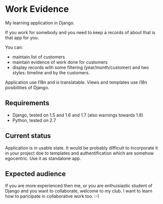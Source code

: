 Work Evidence
=========

My learning application in Django.

If you work for somebody and you need to keep a records of about that is that app for you.

You can:
* maintain list of customers
* maintain evidence of work done for customers
* display records with some filtering (year/month/customer) and two styles: timeline and by the customers.

Application use I18n and is translatable. Views and templates use i18n posibilities of Django.


Requirements
------------
* Django, tested on 1.5 and 1.6 and 1.7 (also warnings towards 1.8)
* Python, tested on 2.7

Current status
--------------

Application is in usable state. It would be probably difficult to incorporate it in your project doe to templates and authentification which are somehow egocentric. Use it as standalone app.


Expected audience
-----------------

If you are more experienced then me, or you are enthuisiastic student of Django and you want to collaborate, welcome to my club. I want to learn how to paricipate in collaborative work too. :-)
